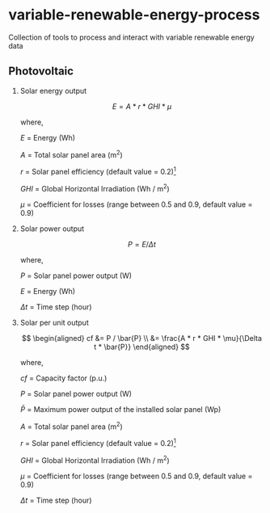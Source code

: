 # variable-renewable-energy-process

Collection of tools to process and interact with variable renewable energy data

## Photovoltaic

1. Solar energy output

    $$
    E = A * r * GHI * \mu
    $$

    where,

    $E$ = Energy (Wh)

    $A$ = Total solar panel area (m<sup>2</sup>)

    $r$ = Solar panel efficiency (default value = 0.2)[<sup>1</sup>](https://www.energy.gov/eere/solar/crystalline-silicon-photovoltaics-research)

    $GHI$ = Global Horizontal Irradiation (Wh / m<sup>2</sup>)

    $\mu$ = Coefficient for losses (range between 0.5 and 0.9, default value = 0.9)

1. Solar power output

    $$
    P = E / \Delta t
    $$

    where,

    $P$ = Solar panel power output (W)

    $E$ = Energy (Wh)

    $\Delta t$ = Time step (hour)

1. Solar per unit output

    $$
    \begin{aligned}
    cf &= P / \bar{P}
    \\
    &= \frac{A * r * GHI * \mu}{\Delta t * \bar{P}}
    \end{aligned}
    $$

    where,

    $cf$ = Capacity factor (p.u.)

    $P$ = Solar panel power output (W)

    $\bar{P}$ = Maximum power output of the installed solar panel (Wp)

    $A$ = Total solar panel area (m<sup>2</sup>)

    $r$ = Solar panel efficiency (default value = 0.2)[<sup>1</sup>](https://www.energy.gov/eere/solar/crystalline-silicon-photovoltaics-research)

    $GHI$ = Global Horizontal Irradiation (Wh / m<sup>2</sup>)

    $\mu$ = Coefficient for losses (range between 0.5 and 0.9, default value = 0.9)

    $\Delta t$ = Time step (hour)

<!-- 1. Solar installed capacity relation with area -->

<!-- TODO: how to get installed capacity -->
<!-- TODO: read https://www.sciencedirect.com/science/article/pii/S2352484722012288 -->
